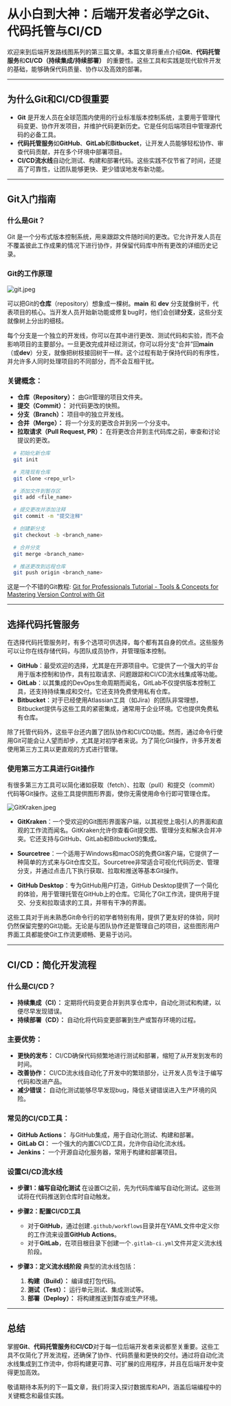 # 从小白到大神：后端开发者必学之Git、代码托管与CI/CD

欢迎来到后端开发路线图系列的第三篇文章。本篇文章将重点介绍**Git**、**代码托管服务**和**CI/CD（持续集成/持续部署）** 的重要性。这些工具和实践是现代软件开发的基础，能够确保代码质量、协作以及高效的部署。

***

## **为什么Git和CI/CD很重要**

* **Git** 是开发人员在全球范围内使用的行业标准版本控制系统，主要用于管理代码变更、协作开发项目，并维护代码更新历史。它是任何后端项目中管理源代码的必备工具。
* **代码托管服务**如**GitHub**、**GitLab**和**Bitbucket**，让开发人员能够轻松协作、审查代码贡献，并在多个环境中部署项目。
* **CI/CD流水线**自动化测试、构建和部署代码。这些实践不仅节省了时间，还提高了可靠性，让团队能够更快、更少错误地发布新功能。

***

## **Git入门指南**

### **什么是Git？**

Git 是一个分布式版本控制系统，用来跟踪文件随时间的更改。它允许开发人员在不覆盖彼此工作成果的情况下进行协作，并保留代码库中所有更改的详细历史记录。

### **Git的工作原理**

![git.jpeg](../assets/images/git.jpeg)

可以把Git的**仓库**（repository）想象成一棵树。**main** 和 **dev** 分支就像树干，代表项目的核心。当开发人员开始新功能或修复bug时，他们会创建**分支**，这些分支就像树上分出的细枝。

每个分支是一个独立的开发线，你可以在其中进行更改、测试代码和实验，而不会影响项目的主要部分。一旦更改完成并经过测试，你可以将分支“合并”回**main**（或**dev**）分支，就像把树枝接回树干一样。这个过程有助于保持代码的有序性，并允许多人同时处理项目的不同部分，而不会互相干扰。

### **关键概念：**

* **仓库（Repository）：** 由Git管理的项目文件夹。
* **提交（Commit）：** 对代码更改的快照。
* **分支（Branch）：** 项目中的独立开发线。
* **合并（Merge）：** 将一个分支的更改合并到另一个分支中。
* **拉取请求（Pull Request, PR）：** 在将更改合并到主代码库之前，审查和讨论提议的更改。

```bash
  # 初始化新仓库
  git init

  # 克隆现有仓库
  git clone <repo_url>

  # 添加文件到暂存区
  git add <file_name>

  # 提交更改并添加注释
  git commit -m "提交注释"

  # 创建新分支
  git checkout -b <branch_name>

  # 合并分支
  git merge <branch_name>

  # 推送更改到远程仓库
  git push origin <branch_name>
```

这是一个不错的Git教程: [Git for Professionals Tutorial - Tools & Concepts for Mastering Version Control with Git](https://youtu.be/Uszj_k0DGsg?si=7GJLjWGudS_v6Q4l)

***

## **选择代码托管服务**

在选择代码托管服务时，有多个选项可供选择，每个都有其自身的优点。这些服务可以让你在线存储代码，与团队成员协作，并管理版本控制。

* **GitHub**：最受欢迎的选择，尤其是在开源项目中。它提供了一个强大的平台用于版本控制和协作，具有拉取请求、问题跟踪和CI/CD流水线集成等功能。
* **GitLab**：以其集成的DevOps生命周期而闻名，GitLab不仅提供版本控制工具，还支持持续集成和交付。它还支持免费使用私有仓库。
* **Bitbucket**：对于已经使用Atlassian工具（如Jira）的团队非常理想，Bitbucket提供与这些工具的紧密集成，通常用于企业环境。它也提供免费私有仓库。

除了托管代码外，这些平台还内置了团队协作和CI/CD功能。然而，通过命令行使用Git可能会让人望而却步，尤其是对初学者来说。为了简化Git操作，许多开发者使用第三方工具以更直观的方式进行管理。

### **使用第三方工具进行Git操作**

有很多第三方工具可以简化诸如获取（fetch）、拉取（pull）和提交（commit）代码等Git操作。这些工具提供图形界面，使你无需使用命令行即可管理仓库。

![GitKraken.jpeg](../assets/images/GitKraken.jpeg)

* **GitKraken**：一个受欢迎的Git图形界面客户端，以其视觉上吸引人的界面和直观的工作流而闻名。GitKraken允许你查看Git提交图、管理分支和解决合并冲突。它还支持与GitHub、GitLab和Bitbucket的集成。

* **Sourcetree**：一个适用于Windows和macOS的免费Git客户端，它提供了一种简单的方式来与Git仓库交互。Sourcetree非常适合可视化代码历史、管理分支，并通过点击几下执行获取、拉取和推送等基本Git操作。

* **GitHub Desktop**：专为GitHub用户打造，GitHub Desktop提供了一个简化的体验，用于管理托管在GitHub上的仓库。它简化了Git工作流，提供用于提交、分支和拉取请求的工具，并带有干净的界面。

这些工具对于尚未熟悉Git命令行的初学者特别有用，提供了更友好的体验，同时仍然保留完整的Git功能。无论是与团队协作还是管理自己的项目，这些图形用户界面工具都能使Git工作流更顺畅、更易于访问。

***

## **CI/CD：简化开发流程**

### **什么是CI/CD？**

* **持续集成（CI）：** 定期将代码变更合并到共享仓库中，自动化测试和构建，以便尽早发现错误。
* **持续部署（CD）：** 自动化将代码变更部署到生产或暂存环境的过程。

### **主要优势：**

* **更快的发布：** CI/CD确保代码频繁地进行测试和部署，缩短了从开发到发布的时间。
* **改善协作：** CI/CD流水线自动化了开发中的繁琐部分，让开发人员专注于编写代码和改进产品。
* **减少错误：** 自动化测试能够尽早发现bug，降低关键错误进入生产环境的风险。

### **常见的CI/CD工具：**

* **GitHub Actions：** 与GitHub集成，用于自动化测试、构建和部署。
* **GitLab CI：** 一个强大的内置CI/CD工具，允许你自动化流水线。
* **Jenkins：** 一个开源自动化服务器，常用于构建和部署项目。

### **设置CI/CD流水线**

* **步骤1：编写自动化测试**
    在设置CI之前，先为代码库编写自动化测试。这些测试将在代码推送到仓库时自动触发。

* **步骤2：配置CI/CD工具**
  * 对于**GitHub**，通过创建`.github/workflows`目录并在YAML文件中定义你的工作流来设置**GitHub Actions**。
  * 对于**GitLab**，在项目根目录下创建一个`.gitlab-ci.yml`文件并定义流水线阶段。

* **步骤3：定义流水线阶段**
    典型的流水线包括：
    1. **构建（Build）：** 编译或打包代码。
    2. **测试（Test）：** 运行单元测试、集成测试等。
    3. **部署（Deploy）：** 将构建推送到暂存或生产环境。

***

## **总结**

掌握**Git**、**代码托管服务**和**CI/CD**对于每一位后端开发者来说都至关重要。这些工具不仅简化了开发流程，还确保了协作、代码质量和更快的交付。通过将自动化流水线集成到工作流中，你将构建更可靠、可扩展的应用程序，并且在后端开发中变得更加高效。

敬请期待本系列的下一篇文章，我们将深入探讨数据库和API，涵盖后端编程中的关键概念和最佳实践。
